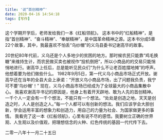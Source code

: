 ```yaml
---
title: '说“首创精神”'
date: 2020-04-16 14:54:18
tags: [写作]
---
```

这个学期开学后，老师发给我们一本《红船领航》。
这本书中的“红船精神”，是指“首创精神”、“奋斗精神”、“奉献精神”，是中国革命精神之源。这本书分成5章22个故事，其中，我最喜欢不怕丢“乌纱帽”的义乌县委书记谢高华的故事。

<!-- more -->

20世纪80年代前，义乌还是个人多地少的贫困的地方。那时候农民只能靠“鸡毛换糖”来维持生计，而农民做买卖也被视作“投机倒把”，所以小商品的的交易只能悄悄地进行。谢高华上任后，总是能听见民众们“为什么不让老百姓摆地摊”的呼声。他想着要为他们做些什么。
1982年9月5日，第一代义乌小商品市场正式开放。谢高华还在当年的全县大会上承诺：“开放义乌小商品市场，出了问题我负责，我宁可不要‘乌纱帽’！”
现在，义乌小商品市场已经成为了全球最大的小商品集散中心。
我喜欢谢高华书记的原因是，他身上有着开天辟地、敢为人先的首创精神。一千个人一定会有一千个想法，不能只有一个想法。“处处是创造之地，天天是创造之时，人人是创造之人。”每一个人都可以有创新的想法。我们应该学会大胆创新，学会运用丰富的想象力和创造力，用自己的力量为社会、为国家做更多的事情。
我看完了这一本《红船领航》，心里有说不尽的感悟。我要树立正确的世界观、人生观以及价值观，把理想信念的火种、红色传统的基因一代代传下去。

二零一八年十一月二十五日
